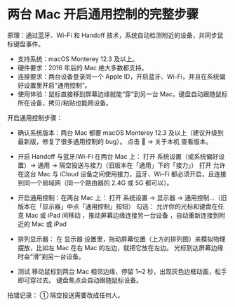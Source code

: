 ﻿# 两台 Mac 开启通用控制的完整步骤

原理：通过蓝牙、Wi-Fi 和 Handoff 技术，系统自动检测附近的设备，并同步鼠标键盘事件。

* 支持系统：macOS Monterey 12.3 及以上。
* 硬件要求：2016 年后的 Mac 绝大多数都支持。
* 连接要求：两台设备登录同一个 Apple ID，开启蓝牙、Wi-Fi，并且在系统偏好设置里开启“通用控制”。
* 使用体验：鼠标直接移到屏幕边缘就能“穿”到另一台 Mac，键盘自动跟随鼠标所在设备，拷贝/粘贴也能跨设备。

开启通用控制步骤：

* 确认系统版本：两台 Mac 都要 macOS Monterey 12.3 及以上（建议升级到最新版，修复了很多通用控制的 bug）。
点击  → 关于本机 查看版本。

* 开启 Handoff 与蓝牙/Wi-Fi
在两台 Mac 上： 打开 系统设置（或系统偏好设置）→ 通用 → 隔空投送与接力（旧版本在「通用」下的「接力」）
打开 允许在这台 Mac 与 iCloud 设备之间使用接力，蓝牙、Wi-Fi 都必须开启，且连接到同一个局域网（同一个路由器的 2.4G 或 5G 都可以）。

* 开启通用控制：在两台 Mac 上： 打开 系统设置 → 显示器 → 通用控制…（旧版本在「显示器」中点「通用控制」按钮）
勾选： 允许你的光标和键盘在任意 Mac 或 iPad 间移动 ，推动屏幕边缘连接另一台设备 ，自动重新连接到附近的 Mac 或 iPad

* 排列显示器：
在 显示器 设置里，拖动屏幕位置（上方的排列图）来模拟物理摆放，比如左 Mac 在右 Mac 的左边，就把它放在左边。
光标到达屏幕边缘时会“滑”到另一台设备。

* 测试
移动鼠标到两台 Mac 相邻边缘，停留 1~2 秒，出现灰色边框动画，松手即可穿过去。
键盘焦点会自动跟随鼠标设备。

拍错记录：
① 隔空投送需要改成任何人。